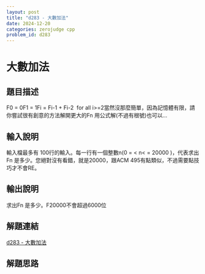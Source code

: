```yaml
---
layout: post
title: "d283 - 大數加法"
date: 2024-12-20
categories: zerojudge cpp
problem_id: d283
---
```


# 大數加法

## 題目描述

F0 = 0F1 = 1Fi = Fi-1 + Fi-2  for all i>=2當然沒那麼簡單，因為記憶體有限，請你嘗試很有創意的方法解開更大的Fn 用公式解(不過有根號)也可以...

## 輸入說明

輸入檔最多有 100行的輸入。每一行有一個整數n(0 = < n< = 20000 )，代表求出Fn 是多少。您絕對沒有看錯，就是20000，跟ACM 495有點類似，不過需要點技巧才不會RE。

## 輸出說明

求出Fn 是多少。F20000不會超過6000位

## 解題連結

[d283 - 大數加法](https://zerojudge.tw/ShowProblem?problemid=d283)

## 解題思路

